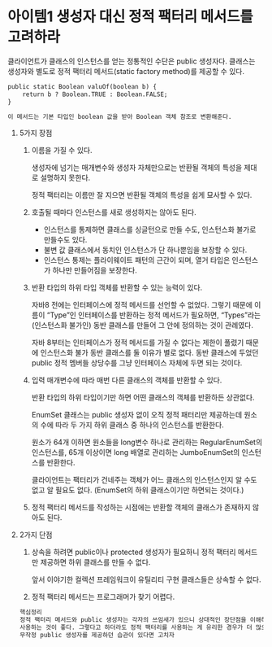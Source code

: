# 아이템1 생성자 대신 정적 팩터리 메서드를 고려하라

클라이언트가 클래스의 인스턴스를 얻는 정통적인 수단은 public 생성자다. 클래스는 생성자와 별도로 정적 팩터리 메서드(static factory method)를 제공할 수 있다.

```markdown
public static Boolean valuOf(boolean b) {
	return b ? Boolean.TRUE : Boolean.FALSE;
}

이 메서드는 기본 타입인 boolean 값을 받아 Boolean 객체 참조로 변환해준다.
```

1. 5가지 장점
    1. 이름을 가질 수 있다.
        
        생성자에 넘기는 매개변수와 생성자 자체만으로는 반환될 객체의 특성을 제대로 설명하지 못한다.
        
        정적 팩터리는 이름만 잘 지으면 반환될 객체의 특성을 쉽게 묘사할 수 있다.
        
    2. 호출될 때마다 인스턴스를 새로 생성하지는 않아도 된다.
        - 인스턴스를 통제하면 클래스를 싱글턴으로 만들 수도, 인스턴스화 불가로 만들수도 있다.
        - 불변 값 클래스에서 동치인 인스턴스가 단 하나뿐임을 보장할 수 있다.
        - 인스턴스 통제는 플라이웨이트 패턴의 근간이 되며, 열거 타입은 인스턴스가 하나만 만들어짐을 보장한다.
    3. 반환 타입의 하위 타입 객체를 반환할 수 있는 능력이 있다.
        
        자바8 전에는 인터페이스에 정적 메서드를 선언할 수 없었다. 그렇기 때문에 이름이 “Type”인 인터페이스를 반환하는 정적 메서드가 필요하면, “Types”라는 (인스턴스화 불가인) 동반 클래스를 만들어 그 안에 정의하는 것이 관례였다.
        
        자바 8부터는 인터페이스가 정적 메서드를 가질 수 없다는 제한이 풀렸기 때문에 인스턴스화 불가 동반 클래스를 둘 이유가 별로 없다. 동반 클래스에 두었던 public 정적 멤버들 상당수를 그냥 인터페이스 자체에 두면 되는 것이다.
        
    4. 입력 매개변수에 따라 매번 다른 클래스의 객체를 반환할 수 있다.
        
        반환 타입의 하위 타입이기만 하면 어떤 클래스의 객체를 반환하든 상관없다.
        
        EnumSet 클래스는 public 생성자 없이 오직 정적 패터리만 제공하는데 원소의 수에 따라 두 가지 하위 클래스 중 하나의 인스턴스를 반환한다.
        
        원소가 64개 이하면 원소들을 long변수 하나로 관리하는 RegularEnumSet의 인스턴스를, 65개 이상이면 long 배열로 관리하는 JumboEnumSet의 인스턴스를 반환한다.
        
        클라이언트는 팩터리가 건네주는 객체가 어느 클래스의 인스턴스인지 알 수도 없고 알 필요도 없다. (EnumSet의 하위 클래스이기만 하면되는 것이다.)
        
    5. 정적 팩터리 메서드를 작성하는 시점에는 반환할 객체의 클래스가 존재하지 않아도 된다.
2. 2가지 단점
    1. 상속을 하려면 public이나 protected 생성자가 필요하니 정적 팩터리 메서드만 제공하면 하위 클래스를 만들 수 없다.
        
        앞서 이야기한 컬렉션 프레임워크이 유틸리티 구현 클래스들은 상속할 수 없다.
        
    2. 정적 팩터리 메서드는 프로그래머가 찾기 어렵다.
    
    ```markdown
    핵심정리
    정적 팩터리 메서드와 public 생성자는 각자의 쓰임새가 있으니 상대적인 장단점을 이해하고 
    사용하는 것이 좋다. 그렇다고 하더라도 정적 팩터리를 사용하는 게 유리한 경우가 더 많으므로 
    무작정 public 생성자를 제공하던 습관이 있다면 고치자
    ```